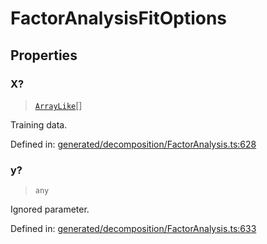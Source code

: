 # FactorAnalysisFitOptions

## Properties

### X?

> [`ArrayLike`](../types/ArrayLike.md)[]

Training data.

Defined in:  [generated/decomposition/FactorAnalysis.ts:628](https://github.com/transitive-bullshit/scikit-learn-ts/blob/92ab806/packages/sklearn/src/generated/decomposition/FactorAnalysis.ts#L628)

### y?

> `any`

Ignored parameter.

Defined in:  [generated/decomposition/FactorAnalysis.ts:633](https://github.com/transitive-bullshit/scikit-learn-ts/blob/92ab806/packages/sklearn/src/generated/decomposition/FactorAnalysis.ts#L633)
